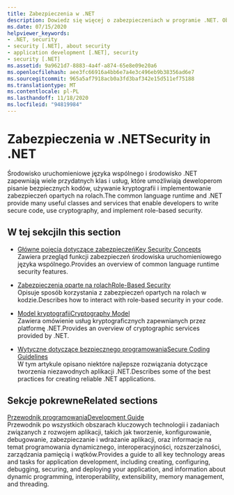 ```yaml
---
title: Zabezpieczenia w .NET
description: Dowiedz się więcej o zabezpieczeniach w programie .NET. Obserwuj linki opisujące podstawowe koncepcje zabezpieczeń, zabezpieczenia oparte na rolach, model kryptograficzny i wytyczne dotyczące bezpiecznego kodowania.
ms.date: 07/15/2020
helpviewer_keywords:
- .NET, security
- security [.NET], about security
- application development [.NET], security
- security [.NET]
ms.assetid: 9a9621d7-8883-4a4f-a874-65e8e09e20a6
ms.openlocfilehash: aee3fc66916a4bb6e7a4e3c496eb9b38356ad6e7
ms.sourcegitcommit: 965a5af7918acb0a3fd3baf342e15d511ef75188
ms.translationtype: MT
ms.contentlocale: pl-PL
ms.lasthandoff: 11/18/2020
ms.locfileid: "94819984"
---
```

# <a name="security-in-net"></a><span data-ttu-id="1c175-104">Zabezpieczenia w .NET</span><span class="sxs-lookup"><span data-stu-id="1c175-104">Security in .NET</span></span>

<span data-ttu-id="1c175-105">Środowisko uruchomieniowe języka wspólnego i środowisko .NET zapewniają wiele przydatnych klas i usług, które umożliwiają deweloperom pisanie bezpiecznych kodów, używanie kryptografii i implementowanie zabezpieczeń opartych na rolach.</span><span class="sxs-lookup"><span data-stu-id="1c175-105">The common language runtime and .NET provide many useful classes and services that enable developers to write secure code, use cryptography, and implement role-based security.</span></span>

## <a name="in-this-section"></a><span data-ttu-id="1c175-106">W tej sekcji</span><span class="sxs-lookup"><span data-stu-id="1c175-106">In this section</span></span>

- [<span data-ttu-id="1c175-107">Główne pojęcia dotyczące zabezpieczeń</span><span class="sxs-lookup"><span data-stu-id="1c175-107">Key Security Concepts</span></span>](key-security-concepts.md)  
<span data-ttu-id="1c175-108">Zawiera przegląd funkcji zabezpieczeń środowiska uruchomieniowego języka wspólnego.</span><span class="sxs-lookup"><span data-stu-id="1c175-108">Provides an overview of common language runtime security features.</span></span>

- [<span data-ttu-id="1c175-109">Zabezpieczenia oparte na rolach</span><span class="sxs-lookup"><span data-stu-id="1c175-109">Role-Based Security</span></span>](role-based-security.md)  
<span data-ttu-id="1c175-110">Opisuje sposób korzystania z zabezpieczeń opartych na rolach w kodzie.</span><span class="sxs-lookup"><span data-stu-id="1c175-110">Describes how to interact with role-based security in your code.</span></span>

- [<span data-ttu-id="1c175-111">Model kryptografii</span><span class="sxs-lookup"><span data-stu-id="1c175-111">Cryptography Model</span></span>](cryptography-model.md)  
<span data-ttu-id="1c175-112">Zawiera omówienie usług kryptograficznych zapewnianych przez platformę .NET.</span><span class="sxs-lookup"><span data-stu-id="1c175-112">Provides an overview of cryptographic services provided by .NET.</span></span>

- [<span data-ttu-id="1c175-113">Wytyczne dotyczące bezpiecznego programowania</span><span class="sxs-lookup"><span data-stu-id="1c175-113">Secure Coding Guidelines</span></span>](secure-coding-guidelines.md)  
<span data-ttu-id="1c175-114">W tym artykule opisano niektóre najlepsze rozwiązania dotyczące tworzenia niezawodnych aplikacji .NET.</span><span class="sxs-lookup"><span data-stu-id="1c175-114">Describes some of the best practices for creating reliable .NET applications.</span></span>

## <a name="related-sections"></a><span data-ttu-id="1c175-115">Sekcje pokrewne</span><span class="sxs-lookup"><span data-stu-id="1c175-115">Related sections</span></span>

[<span data-ttu-id="1c175-116">Przewodnik programowania</span><span class="sxs-lookup"><span data-stu-id="1c175-116">Development Guide</span></span>](../../framework/development-guide.md)  
<span data-ttu-id="1c175-117">Przewodnik po wszystkich obszarach kluczowych technologii i zadaniach związanych z rozwojem aplikacji, takich jak tworzenie, konfigurowanie, debugowanie, zabezpieczanie i wdrażanie aplikacji, oraz informacje na temat programowania dynamicznego, interoperacyjności, rozszerzalności, zarządzania pamięcią i wątków.</span><span class="sxs-lookup"><span data-stu-id="1c175-117">Provides a guide to all key technology areas and tasks for application development, including creating, configuring, debugging, securing, and deploying your application, and information about dynamic programming, interoperability, extensibility, memory management, and threading.</span></span>
